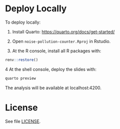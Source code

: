 # Deploy Locally

To deploy locally:

1. Install Quarto: https://quarto.org/docs/get-started/

2. Open `noise-pollution-counter.Rproj` in Rstudio.

3. At the R console, install all R packages with:

```r
renv::restore()
```

4 At the shell console, deploy the slides with:

```sh
quarto preview
```

The analysis will be available at localhost:4200.

# License

See file [LICENSE](LICENSE).
